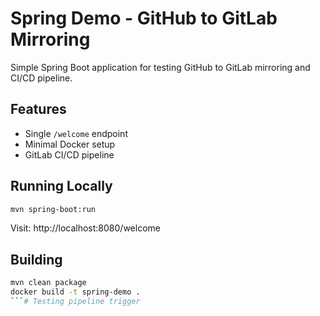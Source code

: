 # Spring Demo - GitHub to GitLab Mirroring

Simple Spring Boot application for testing GitHub to GitLab mirroring and CI/CD pipeline.

## Features
- Single `/welcome` endpoint
- Minimal Docker setup
- GitLab CI/CD pipeline

## Running Locally
```bash
mvn spring-boot:run
```

Visit: http://localhost:8080/welcome

## Building
```bash
mvn clean package
docker build -t spring-demo .
```# Testing pipeline trigger
